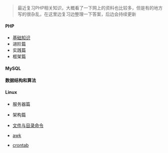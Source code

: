 > 最近复习PHP相关知识，大概看了一下网上的资料也比较多，但是有的地方写的很杂乱，在这里边复习边整理一下答案，后边会持续更新

#### PHP

- [基础知识](https://github.com/darrionli/phpreview/blob/master/PHP/%E5%9F%BA%E7%A1%80%E7%9F%A5%E8%AF%86.md)
- 进阶篇
- 实践篇
- 框架篇

#### MySQL

#### 数据结构和算法

#### Linux

- 服务器篇
- 架构篇

- [文件与目录命令](https://github.com/darrionli/phpreview/blob/master/Linux/%E5%B8%B8%E7%94%A8%E5%91%BD%E4%BB%A4.md)

- [awk](https://github.com/darrionli/phpreview/blob/master/Linux/awk.md)

- [crontab](https://github.com/darrionli/phpreview/blob/master/Linux/crontab.md)


